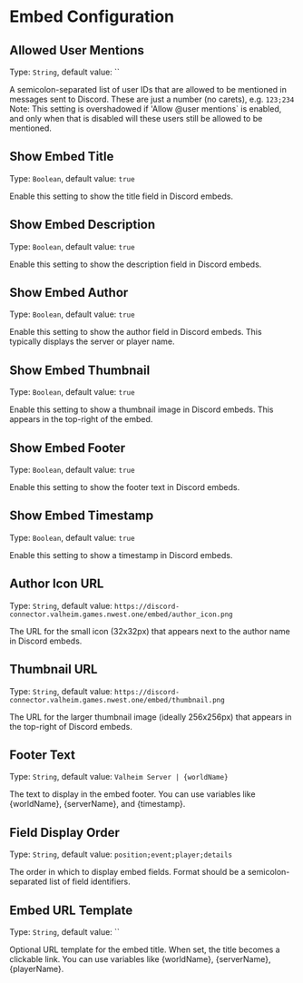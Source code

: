 # Embed Configuration

## Allowed User Mentions

Type: `String`, default value: ``

 A semicolon-separated list of user IDs that are allowed to be mentioned in messages sent to Discord. These are just a number (no carets), e.g. `123;234` Note: This setting is overshadowed if 'Allow @user mentions` is enabled, and only when that is disabled will these users still be allowed to be mentioned.

## Show Embed Title

Type: `Boolean`, default value: `true`

 Enable this setting to show the title field in Discord embeds.

## Show Embed Description

Type: `Boolean`, default value: `true`

 Enable this setting to show the description field in Discord embeds.

## Show Embed Author

Type: `Boolean`, default value: `true`

 Enable this setting to show the author field in Discord embeds. This typically displays the server or player name.

## Show Embed Thumbnail

Type: `Boolean`, default value: `true`

 Enable this setting to show a thumbnail image in Discord embeds. This appears in the top-right of the embed.

## Show Embed Footer

Type: `Boolean`, default value: `true`

 Enable this setting to show the footer text in Discord embeds.

## Show Embed Timestamp

Type: `Boolean`, default value: `true`

 Enable this setting to show a timestamp in Discord embeds.

## Author Icon URL

Type: `String`, default value: `https://discord-connector.valheim.games.nwest.one/embed/author_icon.png`

 The URL for the small icon (32x32px) that appears next to the author name in Discord embeds.

## Thumbnail URL

Type: `String`, default value: `https://discord-connector.valheim.games.nwest.one/embed/thumbnail.png`

 The URL for the larger thumbnail image (ideally 256x256px) that appears in the top-right of Discord embeds.

## Footer Text

Type: `String`, default value: `Valheim Server | {worldName}`

 The text to display in the embed footer. You can use variables like {worldName}, {serverName}, and {timestamp}.

## Field Display Order

Type: `String`, default value: `position;event;player;details`

 The order in which to display embed fields. Format should be a semicolon-separated list of field identifiers.

## Embed URL Template

Type: `String`, default value: ``

 Optional URL template for the embed title. When set, the title becomes a clickable link. You can use variables like {worldName}, {serverName}, {playerName}.